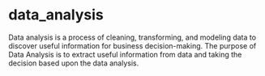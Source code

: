 # data_analysis
Data analysis is a process of cleaning, transforming, and modeling data to discover useful information for business decision-making. The purpose of Data Analysis is to extract useful information from data and taking the decision based upon the data analysis.
